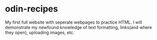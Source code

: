 # odin-recipes
My first full website with seperate webpages to practice HTML. I will demonstrate my newfound knowledge of text formatting, links(and where they open), uploading 
images, etc. 
